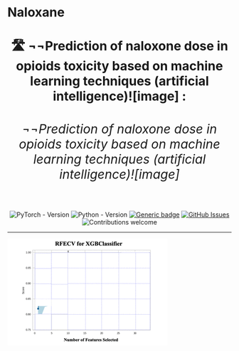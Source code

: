 # Naloxane
<div align="center">
 
<h1 align="center"><strong>🛣 ¬¬Prediction of naloxone dose in opioids toxicity based on machine learning techniques (artificial intelligence)![image]
:<h6 align="center">¬¬Prediction of naloxone dose in opioids toxicity based on machine learning techniques (artificial intelligence)![image]
</h6></strong></h1>

![PyTorch - Version](https://img.shields.io/badge/PYTORCH-2.0+-red?style=for-the-badge&logo=pytorch)
![Python - Version](https://img.shields.io/badge/PYTHON-3.9+-blue?style=for-the-badge&logo=python&logoColor=white)
[![Generic badge](https://img.shields.io/badge/License-MIT-<COLOR>.svg?style=for-the-badge)](https://github.com/souvikmajumder26/Land-Cover-Semantic-Segmentation-PyTorch/blob/main/LICENSE) 
[![GitHub Issues](https://img.shields.io/github/issues/souvikmajumder26/Land-Cover-Semantic-Segmentation-PyTorch.svg?style=for-the-badge)](https://github.com/souvikmajumder26/Land-Cover-Semantic-Segmentation-PyTorch/issues)
![Contributions welcome](https://img.shields.io/badge/contributions-welcome-orange.svg?style=for-the-badge)

</div>

----


![](https://github.com/SAMashiyane/Naloxone/blob/main/figures/RFECV_XGBClassifier.gif)
